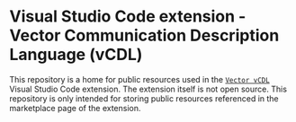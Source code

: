 # Visual Studio Code extension - Vector Communication Description Language (vCDL)
This repository is a home for public resources used in the [`Vector vCDL`](https://marketplace.visualstudio.com/items?itemName=VectorGroup.vcdl) Visual Studio Code extension. 
The extension itself is not open source. 
This repository is only intended for storing public resources referenced in the marketplace page of the extension. 
